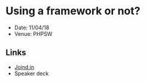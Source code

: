 # Using a framework or not?

- Date: 11/04/18
- Venue: PHPSW

## Links
- [Joind.in](https://joind.in/talk/ba90b)
- Speaker deck
